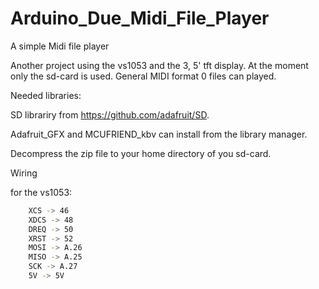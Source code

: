 # Arduino_Due_Midi_File_Player
A simple Midi file player

Another project using the vs1053 and the 3, 5' tft display. At the moment only the sd-card is used. General MIDI format 0 files can played.

Needed libraries:

SD librariry from https://github.com/adafruit/SD.

Adafruit_GFX and MCUFRIEND_kbv can install from the library manager.

Decompress the zip file to your home directory of you sd-card.

Wiring

for the vs1053:
```sh
    XCS -> 46
    XDCS -> 48
    DREQ -> 50
    XRST -> 52
    MOSI -> A.26
    MISO -> A.25
    SCK -> A.27
    5V -> 5V
```
